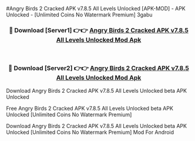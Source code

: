 #Angry Birds 2 Cracked APK v7.8.5 All Levels Unlocked [APK-MOD] - APK Unlocked - [Unlimited Coins No Watermark Premium] 3gabu



<div align="center">

<h3>🔴 Download [Server1] 👉👉 <a href="https://momento.my/?title=Angry_Birds_2_Cracked_APK_v7.8.5_All_Levels_Unlocked">Angry Birds 2 Cracked APK v7.8.5 All Levels Unlocked Mod Apk</a></h3><br>

<h3>🔴 Download [Server2] 👉👉 <a href="https://momento.my/?title=Angry_Birds_2_Cracked_APK_v7.8.5_All_Levels_Unlocked">Angry Birds 2 Cracked APK v7.8.5 All Levels Unlocked Mod Apk</a></h3>
</div>



Download Angry Birds 2 Cracked APK v7.8.5 All Levels Unlocked beta APK Unlocked

Free Angry Birds 2 Cracked APK v7.8.5 All Levels Unlocked beta APK Unlocked [Unlimited Coins No Watermark Premium]

Download Angry Birds 2 Cracked APK v7.8.5 All Levels Unlocked beta APK Unlocked [Unlimited Coins No Watermark Premium] Mod For Android
